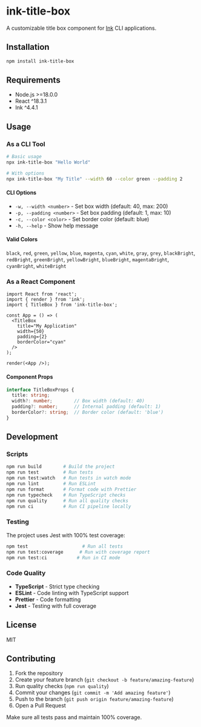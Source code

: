 # ink-title-box

A customizable title box component for [Ink](https://github.com/vadimdemedes/ink) CLI applications.

## Installation

```bash
npm install ink-title-box
```

## Requirements

- Node.js >=18.0.0
- React ^18.3.1
- Ink ^4.4.1

## Usage

### As a CLI Tool

```bash
# Basic usage
npx ink-title-box "Hello World"

# With options
npx ink-title-box "My Title" --width 60 --color green --padding 2
```

#### CLI Options

- `-w, --width <number>` - Set box width (default: 40, max: 200)
- `-p, --padding <number>` - Set box padding (default: 1, max: 10)
- `-c, --color <color>` - Set border color (default: blue)
- `-h, --help` - Show help message

#### Valid Colors

`black`, `red`, `green`, `yellow`, `blue`, `magenta`, `cyan`, `white`, `gray`, `grey`, `blackBright`, `redBright`, `greenBright`, `yellowBright`, `blueBright`, `magentaBright`, `cyanBright`, `whiteBright`

### As a React Component

```tsx
import React from 'react';
import { render } from 'ink';
import { TitleBox } from 'ink-title-box';

const App = () => (
  <TitleBox
    title="My Application"
    width={50}
    padding={2}
    borderColor="cyan"
  />
);

render(<App />);
```

#### Component Props

```typescript
interface TitleBoxProps {
  title: string;
  width?: number;        // Box width (default: 40)
  padding?: number;      // Internal padding (default: 1)
  borderColor?: string;  // Border color (default: 'blue')
}
```

## Development

### Scripts

```bash
npm run build        # Build the project
npm run test         # Run tests
npm run test:watch   # Run tests in watch mode
npm run lint         # Run ESLint
npm run format       # Format code with Prettier
npm run typecheck    # Run TypeScript checks
npm run quality      # Run all quality checks
npm run ci           # Run CI pipeline locally
```

### Testing

The project uses Jest with 100% test coverage:

```bash
npm test                    # Run all tests
npm run test:coverage      # Run with coverage report
npm run test:ci           # Run in CI mode
```

### Code Quality

- **TypeScript** - Strict type checking
- **ESLint** - Code linting with TypeScript support
- **Prettier** - Code formatting
- **Jest** - Testing with full coverage

## License

MIT

## Contributing

1. Fork the repository
2. Create your feature branch (`git checkout -b feature/amazing-feature`)
3. Run quality checks (`npm run quality`)
4. Commit your changes (`git commit -m 'Add amazing feature'`)
5. Push to the branch (`git push origin feature/amazing-feature`)
6. Open a Pull Request

Make sure all tests pass and maintain 100% coverage.